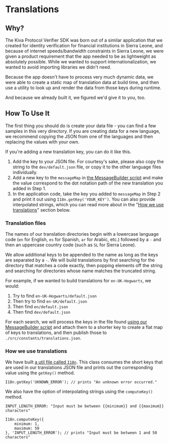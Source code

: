 # Translations

## Why?

The Kiva Protocol Verifier SDK was born out of a similar application that we created for identity verification for financial institutions in Sierra Leone, and because of internet speeds/bandwidth constraints in Sierra Leone, we were given a product requirement that the app needed to be as lightweight as absolutely possible. While we wanted to support internationalization, we wanted to avoid importing libraries we didn't need.

Because the app doesn't have to process very much dynamic data, we were able to create a static map of translation data at build time, and then use a utility to look up and render the data from those keys during runtime.

And because we already built it, we figured we'd give it to you, too.

## How To Use It

The first thing you should do is create your data file - you can find a few samples in this very directory. If you are creating data for a new language, we recommend copying the JSON from one of the languages and then replacing the values with your own.

If you're adding a new translation key, you can do it like this.

1. Add the key to your JSON file. For courtesy's sake, please also copy the string to the `dev/default.json` file, or copy it to the other language files individually.
2. Add a new key to the `messageMap` in [the MessageBuilder script](https://github.com/kiva/protocol-sdk-verifier/tree/master/tools/bundle/MessageBuilder.js) and make the value correspond to the dot notation path of the new translation you added in Step 1.
3. In the application code, take the key you added to `messageMap` in Step 2 and print it out using `I18n.getKey('YOUR_KEY')`. You can also provide interpolated strings, which you can read more about in the "[How we use translations](https://github.com/kiva/protocol-sdk-verifier/tree/master/tools/language#how-we-use-translations)" section below.

### Translation files
The names of our translation directories begin with a lowercase language code (`en` for English, `es` for Spanish, `ar` for Arabic, etc.) followed by a `-` and then an uppercase country code (such as `SL` for Sierra Leone).

We allow additional keys to be appended to the name as long as the keys are separated by a `-`. We will build translations by first searching for the directory that matches a code exactly, then popping elements off the string and searching for directories whose name matches the truncated string.

For example, if we wanted to build translations for `en-UK-Hogwarts`, we would:

1. Try to find `en-UK-Hogwarts/default.json`
2. Then try to find `en-UK/default.json`
3. Then find `en/default.json`
4. Then find `dev/default.json`

For each search, we will process the keys in the file found [using our MessageBuilder script](https://github.com/kiva/protocol-sdk-verifier/tree/master/tools/bundle) and attach them to a shorter key to create a flat map of keys to translations, and then publish those to `./src/constants/translations.json`.

### How we use translations
We have built [a util file called `I18n`](https://github.com/kiva/protocol-sdk-verifier/blob/master/src/ui/utils/I18n.ts). This class consumes the short keys that are used in our translations JSON file and prints out the corresponding value using the `getKey()` method.

```
I18n.getKey('UKNOWN_ERROR'); // prints "An unknown error occurred."
```

We also have the option of interpolating strings using the `computeKey()` method.

```
INPUT_LENGTH_ERROR: "Input must be between {{minimum}} and {{maximum}} characters"

I18n.computeKey({
    minimum: 1,
    maximum: 50
}, 'INPUT_LENGTH_ERROR'); // prints "Input must be between 1 and 50 characters"
```